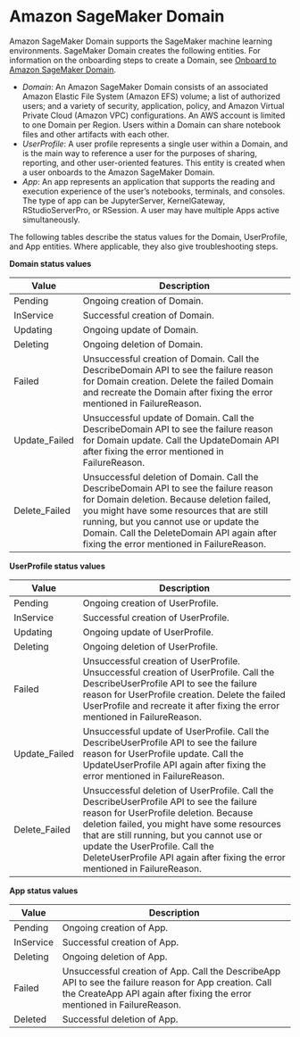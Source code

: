 # Amazon SageMaker Domain<a name="studio-entity-status"></a>

Amazon SageMaker Domain supports the SageMaker machine learning environments\. SageMaker Domain creates the following entities\. For information on the onboarding steps to create a Domain, see [Onboard to Amazon SageMaker Domain](gs-studio-onboard.md)\.
+  *Domain*: An Amazon SageMaker Domain consists of an associated Amazon Elastic File System \(Amazon EFS\) volume; a list of authorized users; and a variety of security, application, policy, and Amazon Virtual Private Cloud \(Amazon VPC\) configurations\. An AWS account is limited to one Domain per Region\. Users within a Domain can share notebook files and other artifacts with each other\.
+  *UserProfile*: A user profile represents a single user within a Domain, and is the main way to reference a user for the purposes of sharing, reporting, and other user\-oriented features\. This entity is created when a user onboards to the Amazon SageMaker Domain\.
+  *App*: An app represents an application that supports the reading and execution experience of the user’s notebooks, terminals, and consoles\. The type of app can be JupyterServer, KernelGateway, RStudioServerPro, or RSession\. A user may have multiple Apps active simultaneously\.

The following tables describe the status values for the Domain, UserProfile, and App entities\. Where applicable, they also give troubleshooting steps\.


**Domain status values**  

| Value | Description | 
| --- | --- | 
| Pending | Ongoing creation of Domain\. | 
| InService | Successful creation of Domain\. | 
| Updating | Ongoing update of Domain\. | 
| Deleting | Ongoing deletion of Domain\. | 
| Failed | Unsuccessful creation of Domain\. Call the DescribeDomain API to see the failure reason for Domain creation\. Delete the failed Domain and recreate the Domain after fixing the error mentioned in FailureReason\. | 
| Update\_Failed | Unsuccessful update of Domain\. Call the DescribeDomain API to see the failure reason for Domain update\. Call the UpdateDomain API after fixing the error mentioned in FailureReason\. | 
| Delete\_Failed | Unsuccessful deletion of Domain\. Call the DescribeDomain API to see the failure reason for Domain deletion\. Because deletion failed, you might have some resources that are still running, but you cannot use or update the Domain\. Call the DeleteDomain API again after fixing the error mentioned in FailureReason\. | 


**UserProfile status values**  

| Value | Description | 
| --- | --- | 
| Pending | Ongoing creation of UserProfile\. | 
| InService | Successful creation of UserProfile\. | 
| Updating | Ongoing update of UserProfile\. | 
| Deleting | Ongoing deletion of UserProfile\. | 
| Failed | Unsuccessful creation of UserProfile\. Unsuccessful creation of UserProfile\. Call the DescribeUserProfile API to see the failure reason for UserProfile creation\. Delete the failed UserProfile and recreate it after fixing the error mentioned in FailureReason\. | 
| Update\_Failed | Unsuccessful update of UserProfile\. Call the DescribeUserProfile API to see the failure reason for UserProfile update\. Call the UpdateUserProfile API again after fixing the error mentioned in FailureReason\. | 
| Delete\_Failed | Unsuccessful deletion of UserProfile\. Call the DescribeUserProfile API to see the failure reason for UserProfile deletion\. Because deletion failed, you might have some resources that are still running, but you cannot use or update the UserProfile\. Call the DeleteUserProfile API again after fixing the error mentioned in FailureReason\. | 


**App status values**  

| Value | Description | 
| --- | --- | 
| Pending | Ongoing creation of App\. | 
| InService | Successful creation of App\. | 
| Deleting | Ongoing deletion of App\. | 
| Failed | Unsuccessful creation of App\. Call the DescribeApp API to see the failure reason for App creation\. Call the CreateApp API again after fixing the error mentioned in FailureReason\. | 
| Deleted | Successful deletion of App\. | 